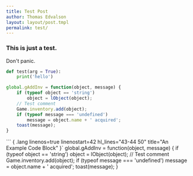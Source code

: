 ```yaml
---
title: Test Post
author: Thomas Edvalson
layout: layout/post.tmpl
permalink: test/
---
```


### This is just a test.

Don't panic.

``` python
def test(arg = True):
	print('hello')
```

``` javascript
global.gAddInv = function(object, message) {
	if (typeof object == 'string')
		object = lObject(object);
	// Test comment
	Game.inventory.add(object);
	if (typeof message === 'undefined')
		message = object.name + ' acquired';
	toast(message);
}
```

``` { .lang linenos=true linenostart=42 hl_lines="43-44 50" title="An Example Code Block" }`
global.gAddInv = function(object, message) {
	if (typeof object == 'string')
		object = lObject(object);
	// Test comment
	Game.inventory.add(object);
	if (typeof message === 'undefined')
		message = object.name + ' acquired';
	toast(message);
}
```
